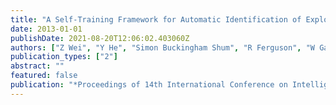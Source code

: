 ```yaml
---
title: "A Self-Training Framework for Automatic Identification of Exploratory Dialogue"
date: 2013-01-01
publishDate: 2021-08-20T12:06:02.403060Z
authors: ["Z Wei", "Y He", "Simon Buckingham Shum", "R Ferguson", "W Gao", "K Wong"]
publication_types: ["2"]
abstract: ""
featured: false
publication: "*Proceedings of 14th International Conference on Intelligent Text Processing łdots*"
---
```


